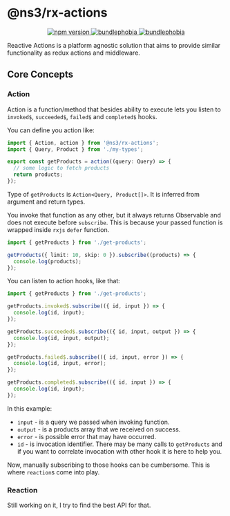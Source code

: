 # @ns3/rx-actions

<p align="center">
  <a href="https://www.npmjs.com/package/@ns3/rx-actions">
    <img src="https://img.shields.io/npm/v/@ns3/rx-actions.svg" alt="npm version">
  </a>
  <a href="https://bundlephobia.com/package/@ns3/rx-actions">
    <img src="https://img.shields.io/bundlephobia/minzip/@ns3/rx-actions" alt="bundlephobia">
  </a>    
  <a href="https://bundlephobia.com/package/@ns3/rx-actions">
    <img src="https://badgen.net/bundlephobia/tree-shaking/react-colorful" alt="bundlephobia">
  </a>
</p>

Reactive Actions is a platform agnostic solution that aims to provide similar functionality as redux actions and middleware.

## Core Concepts

### Action

Action is a function/method that besides ability to execute lets you listen to `invoked$`, `succeeded$`, `failed$` and `completed$` hooks.

You can define you action like:

```ts
import { Action, action } from '@ns3/rx-actions';
import { Query, Product } from './my-types';

export const getProducts = action((query: Query) => {
  // some logic to fetch products
  return products;
});
```

Type of `getProducts` is `Action<Query, Product[]>`. It is inferred from argument and return types.

You invoke that function as any other, but it always returns Observable and does not execute before `subscribe`.
This is because your passed function is wrapped inside `rxjs` `defer` function.

```ts
import { getProducts } from './get-products';

getProducts({ limit: 10, skip: 0 }).subscribe((products) => {
  console.log(products);
});
```

You can listen to action hooks, like that:

```ts
import { getProducts } from './get-products';

getProducts.invoked$.subscribe(({ id, input }) => {
  console.log(id, input);
});

getProducts.succeeded$.subscribe(({ id, input, output }) => {
  console.log(id, input, output);
});

getProducts.failed$.subscribe(({ id, input, error }) => {
  console.log(id, input, error);
});

getProducts.completed$.subscribe(({ id, input }) => {
  console.log(id, input);
});
```

In this example:

- `input` - is a query we passed when invoking function.
- `output` - is a products array that we received on success.
- `error` - is possible error that may have occurred.
- `id` - is invocation identifier.
  There may be many calls to `getProducts` and if you want to correlate invocation with other hook it is here to help you.

Now, manually subscribing to those hooks can be cumbersome. This is where `reaction`s come into play.

### Reaction

Still working on it, I try to find the best API for that.
